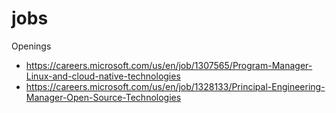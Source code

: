 # jobs
Openings

* https://careers.microsoft.com/us/en/job/1307565/Program-Manager-Linux-and-cloud-native-technologies
* https://careers.microsoft.com/us/en/job/1328133/Principal-Engineering-Manager-Open-Source-Technologies

